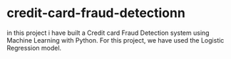 # credit-card-fraud-detectionn

in this project i have built a Credit card Fraud Detection system using Machine Learning with Python. For this project, we have used the Logistic Regression model.
